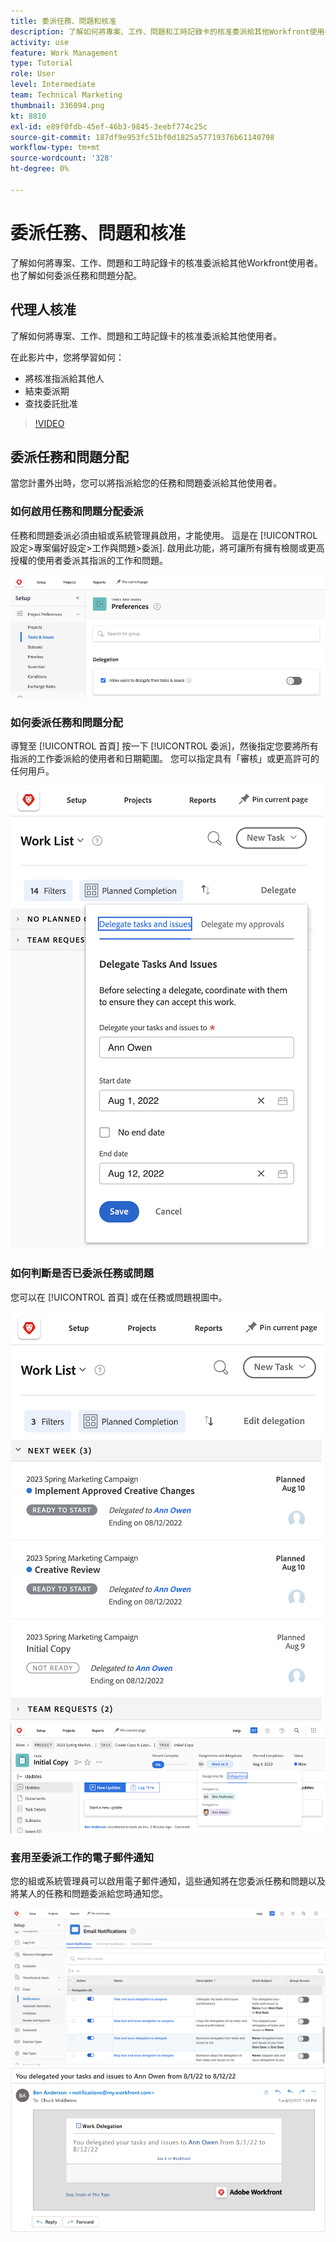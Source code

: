 ```yaml
---
title: 委派任務、問題和核准
description: 了解如何將專案、工作、問題和工時記錄卡的核准委派給其他Workfront使用者。 也了解如何委派任務和問題分配。
activity: use
feature: Work Management
type: Tutorial
role: User
level: Intermediate
team: Technical Marketing
thumbnail: 336094.png
kt: 8810
exl-id: e89f0fdb-45ef-46b3-9845-3eebf774c25c
source-git-commit: 187df9e953fc51bf0d1825a57719376b61140798
workflow-type: tm+mt
source-wordcount: '328'
ht-degree: 0%

---
```


# 委派任務、問題和核准

了解如何將專案、工作、問題和工時記錄卡的核准委派給其他Workfront使用者。 也了解如何委派任務和問題分配。

## 代理人核准

了解如何將專案、工作、問題和工時記錄卡的核准委派給其他使用者。

在此影片中，您將學習如何：

* 將核准指派給其他人
* 結束委派期
* 查找委託批准

>[!VIDEO](https://video.tv.adobe.com/v/336094/?quality=12)

<!---
learn more URLS
Delegate approval request
--->

## 委派任務和問題分配

當您計畫外出時，您可以將指派給您的任務和問題委派給其他使用者。

### 如何啟用任務和問題分配委派

任務和問題委派必須由組或系統管理員啟用，才能使用。 這是在 [!UICONTROL 設定>專案偏好設定>工作與問題>委派]. 啟用此功能，將可讓所有擁有檢閱或更高授權的使用者委派其指派的工作和問題。

![螢幕截圖顯示 [!UICONTROL 設定] 委派偏好設定](assets/delegation-1.png)

### 如何委派任務和問題分配

導覽至 [!UICONTROL 首頁] 按一下 [!UICONTROL 委派]，然後指定您要將所有指派的工作委派給的使用者和日期範圍。 您可以指定具有「審核」或更高許可的任何用戶。

![螢幕擷圖顯示 [!UICONTROL 首頁]](assets/delegation-2.png)

### 如何判斷是否已委派任務或問題

您可以在 [!UICONTROL 首頁] 或在任務或問題視圖中。

![螢幕截圖顯示 [!UICONTROL 首頁]](assets/delegation-4.png)
![螢幕截圖顯示任務視圖中的委派任務分配](assets/delegation-3.png)

### 套用至委派工作的電子郵件通知

您的組或系統管理員可以啟用電子郵件通知，這些通知將在您委派任務和問題以及將某人的任務和問題委派給您時通知您。

![螢幕截圖顯示 [!UICONTROL 設定] 委派電子郵件通知選項](assets/delegation-5.png)
![螢幕截圖顯示工作委派電子郵件](assets/delegation-6.png)

